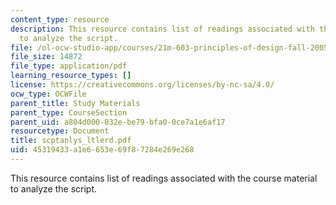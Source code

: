 ```yaml
---
content_type: resource
description: This resource contains list of readings associated with the course material
  to analyze the script.
file: /ol-ocw-studio-app/courses/21m-603-principles-of-design-fall-2005/45319433a1e6653e69f87284e269e268_scptanlys_ltlerd.pdf
file_size: 14872
file_type: application/pdf
learning_resource_types: []
license: https://creativecommons.org/licenses/by-nc-sa/4.0/
ocw_type: OCWFile
parent_title: Study Materials
parent_type: CourseSection
parent_uid: a804d000-032e-be79-bfa0-0ce7a1e6af17
resourcetype: Document
title: scptanlys_ltlerd.pdf
uid: 45319433-a1e6-653e-69f8-7284e269e268
---
```

This resource contains list of readings associated with the course material to analyze the script.